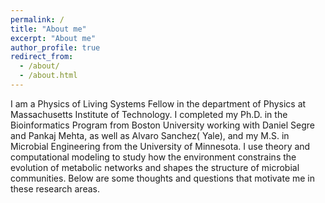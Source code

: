 ```yaml
---
permalink: /
title: "About me"
excerpt: "About me"
author_profile: true
redirect_from: 
  - /about/
  - /about.html
---
```


I am a Physics of Living Systems Fellow in the department of Physics at Massachusetts Institute of Technology.  I completed my Ph.D. in the Bioinformatics Program from Boston University working with Daniel Segre and Pankaj Mehta, as well as Alvaro Sanchez( Yale), and my M.S. in Microbial Engineering from the University of Minnesota. I use theory and computational modeling to study how the environment constrains the evolution of metabolic networks and shapes the structure of microbial communities.  Below are some thoughts and questions that motivate me in these research areas.

<!-- The origin and early evolution of the biosphere
------
The transition from prebiotic chemistry to a complex biochemical network capable of sustaining life on early Earth is a major unresolved enigma. It is unclear how metabolism could have originated and evolved, given the limited geochemical availability of complex biomolecules in ancient environments.  The study the history of the biosphere has been largely limited to the study of geochemical signatures in the rock record, but analyss at various scales in the biosphere suggest that a large degree of this evolutionary history might be retained in biological systems today.  I am interested in "excavating" these biochemical "fossils" by integrating multi-scale network analysis, physicochemical constraints, and geochemical support for the composition of ancient biomolecules and environments, to reconstruct plausible trajectories of metabolic evolution. I am currently working on projects to model plausible paths from ancient geochemical environments to modern day metabolic networks using various metabolic modeling technqiues. I am also interested in exploring how complexity and reduandancy in modern metabolic networks both emerged and are retained in extant life.  Here are some questions that I'm currently thinking about:

* Are there fundamental environmental or physcial constraints that enable the emergence of living systems? Can we use environments that support life today to guide our understanding of these constraints?  
* How did evolutionary dynamics emerge from (presumably) simpler geochemical processes?
* Are we missing evidence of any key evolutionary stages in the biochemical fossil record?  If so, can we propose these ancient forms and search the extant biosphere for evidence?
*  Are we 

Metabolism, microbes and ecosystems
------
I am deeply interested how environments drive ecosystem change, and in turn how ecosystems drive environmental change.  Fundamentally, these process are critical for trying to understand how major transitions in Earth history occured.  I am particuarly interested in using experimental systems to guide our understanding of this mutual feedback.   -->